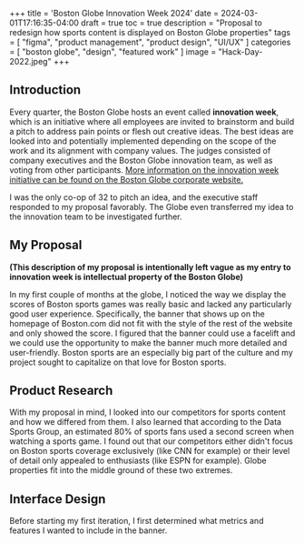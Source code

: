 +++
title = 'Boston Globe Innovation Week 2024'
date = 2024-03-01T17:16:35-04:00
draft = true
toc = true
description = "Proposal to redesign how sports content is displayed on Boston Globe properties"
tags = [
    "figma",
    "product management",
    "product design",
    "UI/UX"
]
categories = [
    "boston globe",
    "design",
    "featured work"
]
image = "Hack-Day-2022.jpeg"
+++
## Introduction

Every quarter, the Boston Globe hosts an event called **innovation week**, which is an initiative where all employees are invited to brainstorm and build a pitch to address pain points or flesh out creative ideas. The best ideas are looked into and potentially implemented depending on the scope of the work and its alignment with company values. The judges consisted of company executives and the Boston Globe innovation team, as well as voting from other participants. [More information on the innovation week initiative can be found on the Boston Globe corporate website.](https://www.bostonglobemedia.com/innovation/)

I was the only co-op of 32 to pitch an idea, and the executive staff responded to my proposal favorably. The Globe even transferred my idea to the innovation team to be investigated further.

## My Proposal

**(This description of my proposal is intentionally left vague as my entry to innovation week is intellectual property of the Boston Globe)**

In my first couple of months at the globe, I noticed the way we display the scores of Boston sports games was really basic and lacked any particularly good user experience. Specifically, the banner that shows up on the homepage of Boston.com did not fit with the style of the rest of the website and only showed the score. I figured that the banner could use a facelift and we could use the opportunity to make the banner much more detailed and user-friendly. Boston sports are an especially big part of the culture and my project sought to capitalize on that love for Boston sports.

## Product Research

With my proposal in mind, I looked into our competitors for sports content and how we differed from them. I also learned that according to the Data Sports Group, an estimated 80% of sports fans used a second screen when watching a sports game. I found out that our competitors either didn't focus on Boston sports coverage exclusively (like CNN for example) or their level of detail only appealed to enthusiasts (like ESPN for example). Globe properties fit into the middle ground of these two extremes.

## Interface Design

Before starting my first iteration, I first determined what metrics and features I wanted to include in the banner.